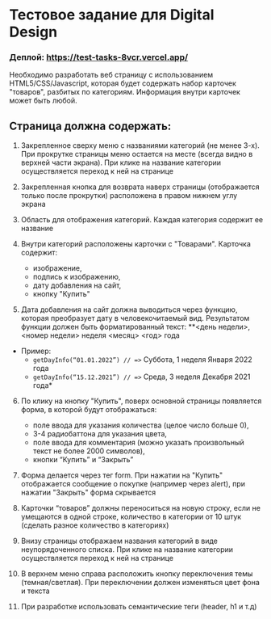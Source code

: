 # Тестовое задание для Digital Design

### Деплой: https://test-tasks-8vcr.vercel.app/

Необходимо разработать веб страницу с использованием HTML5/CSS/Javascript, которая будет содержать набор карточек "товаров", разбитых по категориям. Информация внутри карточек может быть любой.

## Страница должна содержать:

1. Закрепленное сверху меню с названиями категорий (не менее 3-х). При прокрутке страницы меню остается на месте (всегда видно в верхней части экрана). При клике на название категории осуществляется переход к ней на странице


2. Закрепленная кнопка для возврата наверх страницы (отображается только после прокрутки) расположена в правом нижнем углу экрана


3. Область для отображения категорий. Каждая категория содержит ее название


4. Внутри категорий расположены карточки с "Товарами". Карточка содержит:

   * изображение,
   + подпись к изображению,
   + дату добавления на сайт,
   + кнопку "Купить"
5. Дата добавления на сайт должна выводиться через функцию, которая преобразует дату в человекочитаемый вид. Результатом функции должен быть форматированный текст: **<день недели>, <номер недели> неделя <месяц> <год> года


+ Пример:
  + `getDayInfo(“01.01.2022”) // =>` Суббота, 1 неделя Января 2022 года
  + `getDayInfo(“15.12.2021”) // =>` Среда, 3 неделя Декабря 2021 года*

6. По клику на кнопку "Купить", поверх основной страницы появляется форма, в которой будут отображаться:


   * поле ввода для указания количества (целое число больше 0),
   * 3-4 радиобаттона для указания цвета,
   * поле ввода для комментария (можно указать произвольный текст не более 2000 символов),
   * кнопки “Купить” и “Закрыть”
7. Форма делается через тег form. При нажатии на "Купить" отображается сообщение о покупке (например через alert), при нажатии "Закрыть" форма скрывается


8. Карточки “товаров” должны переноситься на новую строку, если не умещаются в одной строке, количество в категории от 10 штук (сделать разное количество в категориях)


9. Внизу страницы отображаем названия категорий в виде неупорядоченного списка. При клике на название категории осуществляется переход к ней на странице


10. В верхнем меню справа расположить кнопку переключения темы (темная/светлая). При переключении должен изменяться цвет фона и текста


11. При разработке использовать семантические теги (header, h1 и т.д)




